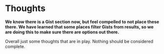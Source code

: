 # Thoughts

**We know there is a Gist section now, but feel compelled to not place these there. We have learned that some places filter Gists from results, so we are doing this to make sure there are options out there.**

Overall just some thoughts that are in play. Nothing should be considered complete.
